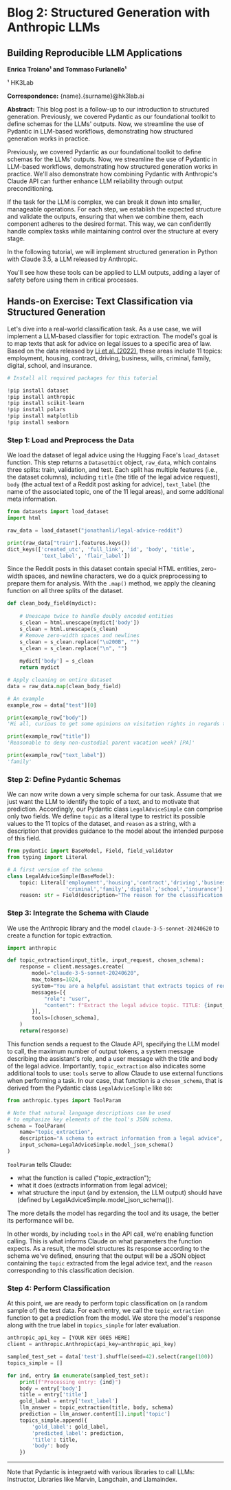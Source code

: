 # Blog 2: Structured Generation with Anthropic LLMs

## Building Reproducible LLM Applications

**Enrica Troiano¹ and Tommaso Furlanello¹**

¹ HK3Lab

**Correspondence:** {name}.{surname}@hk3lab.ai

**Abstract:** This blog post is a follow-up to our introduction to structured generation. Previously, we covered Pydantic as our foundational toolkit to define schemas for the LLMs' outputs. Now, we streamline the use of Pydantic in LLM-based workflows, demonstrating how structured generation works in practice.

Previously, we covered Pydantic as our foundational toolkit to define schemas for the LLMs’ outputs. Now, we streamline the use of Pydantic in LLM-based workflows, demonstrating how structured generation works in practice. We'll also demonstrate how combining Pydantic with Anthropic's Claude API can further enhance LLM reliability through output preconditioning. 

If the task for the LLM is complex, we can break it down into smaller, manageable operations. For each step, we establish the expected structure and validate the outputs, ensuring that when we combine them, each component adheres to the desired format. This way, we can confidently handle complex tasks while maintaining control over the structure at every stage.

In the following tutorial, we will implement structured generation in Python with Claude 3.5, a LLM released by Anthropic.

You'll see how these tools can be applied to LLM outputs, adding a layer of safety before using them in critical processes. 

## Hands-on Exercise: Text Classification via Structured Generation

Let's dive into a real-world classification task. As a use case, we will implement a LLM-based classifier for topic extraction. The model's goal is to map texts that ask for advice on legal issues to a specific area of law. Based on the data released by [Li et al. (2022)](https://huggingface.co/datasets/jonathanli/legal-advice-reddit), these areas include 11 topics: employment, housing, contract, driving, business, wills, criminal, family, digital, school, and insurance.

```python
# Install all required packages for this tutorial

!pip install dataset
!pip install anthropic
!pip install scikit-learn
!pip install polars
!pip install matplotlib
!pip install seaborn
```

### Step 1: Load and Preprocess the Data

We load the dataset of legal advice using the Hugging Face's `load_dataset` function. This step returns a `DatasetDict` object, `raw_data`, which contains three splits: train, validation, and test. Each split has multiple features (i.e., the dataset columns), including `title` (the title of the legal advice request), `body` (the actual text of a Reddit post asking for advice), `text_label` (the name of the associated topic, one of the 11 legal areas), and some additional meta information. 

```python
from datasets import load_dataset
import html

raw_data = load_dataset("jonathanli/legal-advice-reddit")

print(raw_data["train"].features.keys())
dict_keys(['created_utc', 'full_link', 'id', 'body', 'title', 
           'text_label', 'flair_label'])
```

Since the Reddit posts in this dataset contain special HTML entities, zero-width spaces, and newline characters, we do a quick preprocessing to prepare them for analysis. With the `.map()` method, we apply the cleaning function on all three splits of the dataset.

```python
def clean_body_field(mydict):
    
    # Unescape twice to handle doubly encoded entities
    s_clean = html.unescape(mydict['body'])
    s_clean = html.unescape(s_clean)  
    # Remove zero-width spaces and newlines
    s_clean = s_clean.replace("\u200B", "") 
    s_clean = s_clean.replace("\n", "")  
    
    mydict['body'] = s_clean
    return mydict

# Apply cleaning on entire dataset
data = raw_data.map(clean_body_field)

# An example
example_row = data["test"][0]

print(example_row["body"])
'Hi all, curious to get some opinions on visitation rights in regards to vacations. You can look at my post history to get some more background [...]'

print(example_row["title"])
'Reasonable to deny non-custodial parent vacation week? [PA]'

print(example_row["text_label"])
'family'
```

### Step 2: Define Pydantic Schemas

We can now write down a very simple schema for our task. Assume that we just want the LLM to identify the topic of a text, and to motivate that prediction. Accordingly, our Pydantic class `LegalAdviceSimple` can comprise only two fields. We define `topic` as a literal type to restrict its possible values to the 11 topics of the dataset, and `reason` as a string, with a description that provides guidance to the model about the intended purpose of this field.

```python
from pydantic import BaseModel, Field, field_validator
from typing import Literal

# A first version of the schema
class LegalAdviceSimple(BaseModel):
    topic: Literal['employment','housing','contract','driving','business','wills',
                   'criminal','family','digital','school','insurance']
    reason: str = Field(description="The reason for the classification decision.")
```

### Step 3: Integrate the Schema with Claude

We use the Anthropic library and the model `claude-3-5-sonnet-20240620` to create a function for topic extraction.

```python
import anthropic

def topic_extraction(input_title, input_request, chosen_schema):
    response = client.messages.create(
        model="claude-3-5-sonnet-20240620",
        max_tokens=1024,
        system="You are a helpful assistant that extracts topics of requests for legal advice and returns a json object",
        messages=[{
            "role": "user", 
            "content": f"Extract the legal advice topic. TITLE: {input_title}. BODY {input_body}"
        }],
        tools=[chosen_schema],
    )
    return(response)
```

This function sends a request to the Claude API, specifying the LLM model to call, the maximum number of output tokens, a system message describing the assistant's role, and a user message with the title and body of the legal advice. Importantly, `topic_extraction` also indicates some additional tools to use: `tools` serve to allow Claude to use external functions when performing a task. In our case, that function is a `chosen_schema`, that is derived from the Pydantic class `LegalAdviceSimple` like so:

```python
from anthropic.types import ToolParam

# Note that natural language descriptions can be used 
# to emphasize key elements of the tool's JSON schema.
schema = ToolParam(
    name="topic_extraction", 
    description="A schema to extract information from a legal advice",
    input_schema=LegalAdviceSimple.model_json_schema()
)
```

`ToolParam` tells Claude:
- what the function is called ("topic_extraction");
- what it does (extracts information from legal advice);
- what structure the input (and by extension, the LLM output) should have (defined by LegalAdviceSimple.model_json_schema()).

The more details the model has regarding the tool and its usage, the better its performance will be. 

In other words, by including `tools` in the API call, we're enabling function calling. This is what informs Claude on what parameters the function expects. As a result, the model structures its response according to the schema we've defined, ensuring that the output will be a JSON object containing the `topic` extracted from the legal advice text, and the `reason` corresponding to this classification decision.

### Step 4: Perform Classification

At this point, we are ready to perform topic classification on (a random sample of) the test data. For each entry, we call the `topic_extraction` function to get a prediction from the model. We store the model's response along with the true label in `topics_simple` for later evaluation.

```python
anthropic_api_key = [YOUR KEY GOES HERE]
client = anthropic.Anthropic(api_key=anthropic_api_key)

sampled_test_set = data['test'].shuffle(seed=42).select(range(100)) 
topics_simple = []

for ind, entry in enumerate(sampled_test_set):
    print(f"Processing entry: {ind}")
    body = entry['body']
    title = entry['title']
    gold_label = entry['text_label']
    llm_answer = topic_extraction(title, body, schema)
    prediction = llm_answer.content[1].input['topic']
    topics_simple.append({
        'gold_label': gold_label, 
        'predicted_label': prediction,
        'title': title, 
        'body': body
    })
```

___
Note that Pydantic is integraetd with various libraries to call LLMs: Instructor,  Libraries like Marvin, Langchain, and Llamaindex.